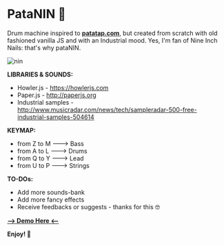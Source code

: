 # PataNIN 🥁
Drum machine inspired to **[patatap.com](http://www.patatap.com)**, but created from scratch with old fashioned vanilla JS and with an Industrial mood.
Yes, I'm fan of Nine Inch Nails: that's why pataNIN.

![nin](assets/nin.gif)

**LIBRARIES & SOUNDS:**

* Howler.js - https://howlerjs.com
* Paper.js - http://paperjs.org
* Industrial samples - http://www.musicradar.com/news/tech/sampleradar-500-free-industrial-samples-504614

**KEYMAP:**

* from Z to M ---> Bass
* from A to L ---> Drums
* from Q to Y ---> Lead
* from U to P ---> Strings

**TO-DOs:**

* Add more sounds-bank
* Add more fancy effects
* Receive feedbacks or suggests - thanks for this 🤓

**[--> Demo Here <--](http://www.idrinkritalin.it/patanin)**

**Enjoy! 🤘**